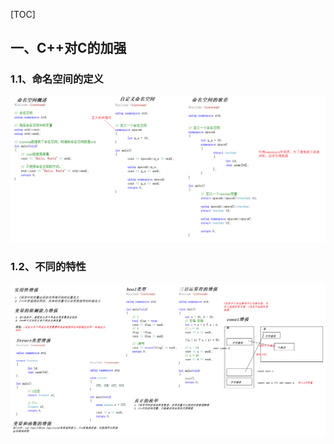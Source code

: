[TOC]

## 一、C++对C的加强

### 1.1、命名空间的定义

![image-20230208202726767](c++%E5%AD%A6%E4%B9%A0%E7%AC%94%E8%AE%B0.assets/image-20230208202726767.png)

### 1.2、不同的特性

![image-20230208210913685](c++%E5%AD%A6%E4%B9%A0%E7%AC%94%E8%AE%B0.assets/image-20230208210913685.png)